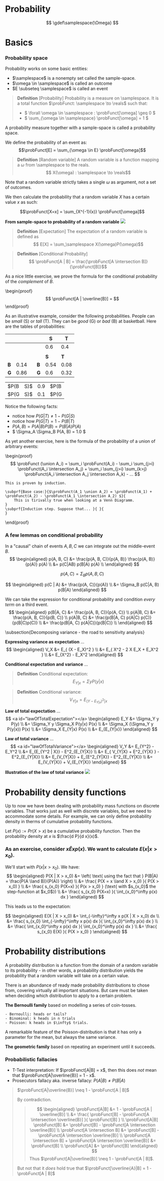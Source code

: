 # Probability

$$
\gdef\samplespace{\Omega}
$$

# Basics

### Probability space

Probability works on some basic entities:
- $\samplespace$ is a nonempty set called the sample-space. 
- $\omega \in \samplespace$ is called an outcome
- $E \subseteq \samplespace$ is called an event



> **Definition** [Probability]
> Probability is a measure on \samplespace. It is a total function $\probFunct: \samplespace \to \reals$ such that:    
> - $ \forall \omega \in \samplespace : \probFunct[\omega] \geq 0 $
> - $ \sum_{\omega \in \samplespace} \probFunct[\omega] = 1 $
    


A probability measure together with a sample-space is called a probability space. 


We define the probability of an event as: 
$$\probFunct[E] = \sum_{\omega \in E} \probFunct[\omega]$$

> **Definition** [Random variable]
> A random variable is a function mapping a $\omega$ from \samplespace  to the reals. 
> $$ X(\omega) : \samplespace \to \reals$$

Note that a random variable strictly takes a single $\omega$ as argument, not a set of outcomes. 

We then calculate the probability that a random variable $X$ has a certain value $x$ as such: 

$$\probFunct[X=x] = \sum_{X^{-1}(x)} \probFunct[\omega]$$


**From sample-space to probability of a random variable**
          <img src="images/prob.png">



> **Definition** [Expectation]
> The expectation of a random variable is defined as 
> $$ E[X] = \sum_\samplespace X(\omega)P(\omega)$$ 


> **Definition** [Conditional Probability]
> $$ \probFunct[A | B] = \frac{\probFunct[A \intersection B]}{\probFunct[B]}$$


As a nice little exercise, we prove the formula for the conditional probability of the *complement* of $B$.

\begin{proof}
    $$ \probFunct[A | \overline{B}] = $$
\end{proof}



As an illustrative example, consider the following probabilities. People can be *small* (S) or *tall* (T). They can be *good* (G) or *bad* (B) at basketball.
Here are the tables of probabilities:


|     |      |  |     |**S**  |**T**|
|-----|------|--|-----|------ |-----|
|     |      |  |     | 0.6   | 0.4 |
|     |      |  |     |       |     |
|     |      |  |     |**S**  |**T**|
|**B**| 0.14 |  |**B**| 0.54  | 0.08|
|**G**| 0.86 |  |**G**| 0.6   | 0.32|


|          |     |          |     |
|----------|-----|----------|-----|
| $P(B|S)$ | 0.9 | $P(B|T)$ | 0.8 | 
| $P(G|S)$ | 0.1 | $P(G|T)$ | 0.2 | 


Notice the following facts:
- notice how $P(G|T) \neq 1 - P(G|S)$
- notice how $P(G|T) = 1 - P(B|T)$
- $P(A, B) = P(A|B) P(B) = P(B|A) P(A)$
- $ \Sigma_A \Sigma_B P(A, B) = 1.0 $


As yet another exercise, here is the formula of the probability of a union of arbitrary events: 

\begin{proof}
    $$ \probFunct (\union A_i) = \sum_i \probFunct(A_i) 
            - \sum_i \sum_{j>i} \probFunct(A_i \intersection A_j) 
            + \sum_i \sum_{j>i} \sum_{k>j} \probFunct(A_i \intersection A_j \intersection A_k) 
            - ...  $$
    
    This is proven by induction. 
                
    \subprf{Base case:}{$\probFunct(A_1 \union A_2) = \probFunct(A_1) + \probFunct(A_2) - \probFunct(A_1 \intersection A_2) $}{
        This is tirivally true when looking at a Venn Diagramm. 
    }
    \subprf{Induction step. Suppose that... }{ }{
    }
    
    
\end{proof}

### A few lemmas on conditional probability <a id="condPropLemmas"></a>

In a "causal" chain of events $A, B, C$ we can integrate out the middle-event $B$.
$$
    \begin{aligned}
        p(A, B, C)  &= \frac{p(A, B, C)}{p(A, B)} \frac{p(A, B)}{p(A)} p(A) \\
                    &= p(C|AB) p(B|A) p(A) \\
    \end{aligned}
$$

$$
    p(A, C) = \Sigma_B p(A, B, C)
$$

$$
    \begin{aligned}
            p(C | A) &= \frac{p(A, C)}{p(A)} \\
                     &= \Sigma_B p(C|A, B) p(B|A)
    \end{aligned}
$$

We can take the expression for conditional probability and condition *every term* on a third event.
$$
    \begin{aligned}
        p(B|A, C) &= \frac{p(A, B, C)}{p(A, C)} \\
        p(A|B, C) &= \frac{p(A, B, C)}{p(B, C)} \\
        p(A|B, C) &= \frac{p(B|A, C) p(A|C) p(C)}{p(B|C)p(C)} \\
                  &= \frac{p(B|A, C) p(A|C)}{p(B|C)} \\
    \end{aligned}
$$


\subsection{Decomposing variance - the road to sensitivity analysis}

**Expressing variance as expectation** ...
$$
    \begin{aligned}
        V_X &= E_{ (X - E_X)^2 } \\
            &= E_{ X^2 - 2 X E_X + E_X^2 } \\
            &= E_{X^2} - E_X^2
    \end{aligned}
$$

**Conditional expectation and variance** ...

> **Definition**  <a id="conditionalExpectation"></a>
> Conditional expectation:
> $$ E_{Y|x} = \Sigma y P(y|x) $$


> **Definition**  <a id="conditionalVariance"></a>
> Conditional variance: 
> $$ V_{Y|x} = E_{(Y - E_{Y|x})^2 | x} $$ 


**Law of total expectation** ...
$$ <a id="lawOfTotalExpectation"></a>
    \begin{aligned}
        E_Y &= \Sigma_Y y P(y) \\
            &= \Sigma_Y y \Sigma_X P(y|x) P(x) \\
            &= \Sigma_X (\Sigma_Y y P(y|x)) P(x) \\
            &= \Sigma_X E_{Y|x} P(x) \\
            &= E_{E_{Y|x}}
    \end{aligned}
$$

**Law of total variance** ...
$$ <a id="lawOfTotalVariance"></a>
    \begin{aligned}
        V_Y &= E_{Y^2} - E_Y^2 \\
            &= E_{E_{Y^2 | X}} - E^2_{E_{Y|X}} \\
            &= E_{  V_{Y|X} + E^2_{Y|X}  } - E^2_{E_{Y|X}} \\
            &= E_{V_{Y|X}} + E_{E^2_{Y|X}} - E^2_{E_{Y|X}} \\
            &= E_{V_{Y|X}} + V_{E_{Y|X}}
    \end{aligned}
$$


**Illustration of the law of total variance**
          <img src="images/law_of_total_variance.jpg">

 
 
# Probability density functions
Up to now we have been dealing with probability mass functions on discrete variables.
That works just as well with discrete variables, but we need to accommodate some details.
For example, we can only define probability density in therms of cumulative probability functions.

Let $P(x) := Pr(X > x)$ be a cumulative probability function.
Then the probability density at $x$ is $\frac{d P}{d x}(x)$.

### As an exercise, consider $x \tilde Exp(x)$. We want to calculate $E(x | x > x_0)$. 
We'll start with $P(x | x > x_0)$.
We have:
$$
    \begin{aligned}
        P(X | X > x_0) &= \left( \text{ using the fact that } P(B|A) = \frac{P(A \land B)}{P(A)} \right) \\
                          &= \frac{ P(X = x \land X > x_0) }{ P(X > x_0) } \\
                          &= \frac{ s_{x_0} P(X=x) }{ P(x > x_0) }  (\text{ with $s_{x_0}$ the step-function at $x_0$}) \\
                          &= \frac{ s_{x_0} P(X=x) }{ \int_{x_0}^\infty p(x) dx }
    \end{aligned}
$$

This leads us to the expectation:

$$
    \begin{aligned}
        E(X | X > x_0)  &= \int_{-\infty}^\infty x p(X | X > x_0) dx \\
                        &= \frac{ s_{x_0} \int_{-\infty}^\infty x p(x) dx }{ \int_{x_0}^\infty p(x) dx } \\
                        &= \frac{ \int_{x_0}^\infty x p(x) dx }{ \int_{x_0}^\infty p(x) dx } \\
                        &= \frac{ s_{x_0} E(X) }{ P(X > x_0) } 
    \end{aligned}
$$


# Probability distributions

A probability distribution is a function from the domain of a random variable to its probability - in other words, a probability distribution yields the probability that a random variable will take on a certain value. 

There is an abundance of ready made probability distributions to chose from, covering virtually all important situations. But care must be taken when deciding which distribution to apply to a certain problem. 

**The Bernoulli family** based on modelling a series of coin-tosses.

    - Bernoulli: heads or tails?
    - Binominal: k heads in n trials
    - Poisson: k heads in $\infty$ trials. 

A remarkable feature of the Poisson-distribution is that it has only a parameter for the mean, but always the same variance.

**The geometric family** based on repeating an experiment until it succeeds. 



### Probabilistic fallacies

- T-Test interpretation: If $\probFunct[A|B] = x$, then this does *not* mean that $\probFunct[A|\overline{B}] = 1 - x$.
- Prosecutors fallacy aka. inverse fallacy: $P(A|B) \neq P(B|A)$


> $\probFunct[A|\overline{B}] \neq 1 - \probFunct[A | B]$
>
> By contradiction. 
>>    $$
>>        \begin{aligned}
>>           \probFunct[A|B]                 &= 1 - \probFunct[A | \overline{B}] \\
>>                                           &= \frac{  \probFunct[B] - \probFunct[A \intersection \overline{B}]  }{  \probFunct[B]  }  \\
>>           \probFunct[A|B] \probFunct[B]   &=         \probFunct[B] - \probFunct[A \intersection \overline{B}] \\
>>           \probFunct[A \intersection B]   &= \probFunct[B] - \probFunct[A \intersection \overline{B}] \\
>>           \probFunct[A \intersection B] + \probFunct[A \intersection \overline{B}]  &= \probFunct[B] \\
>>           \probFunct[A] &= \probFunct[B]
>>        \end{aligned}
>>    $$
> Thus $\probFunct[A|\overline{B}] \neq 1 - \probFunct[A | B]$.
>
> But not that it *does* hold true that $\probFunct[\overline{A}|B] = 1 - \probFunct[A | B]$


